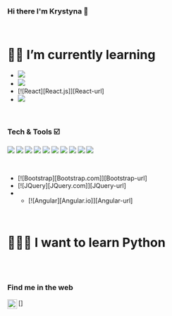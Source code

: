 ### Hi there I'm Krystyna 👋
</br>

# 👩‍💻 I’m currently learning
* <img src="https://img.shields.io/badge/-NextJS-000000?style=flat&logo=react&logoColor=FFFFFF">
* <img src="https://img.shields.io/badge/-React-000000?style=flat&logo=react&logoColor=00c8ff">
* [![React][React.js]][React-url]
* <img src="https://img.shields.io/badge/-GraphQL-e535ab?style=flat&logo=graphql&logoColor=FFFFFF">

</br>


### Tech & Tools ☑️

<img src = "https://img.shields.io/badge/-HTML5-E34F26?style=flat&logo=html5&logoColor=white"> <img src = "https://img.shields.io/badge/-CSS3-1572B6?style=flat&logo=css3&logoColor=white">
<img src="https://img.shields.io/badge/-Bootstrap-563D7C?style=flat&logo=bootstrap&logoColor=white">
<img src="https://img.shields.io/badge/-JavaScript-eed718?style=flat&logo=javascript&logoColor=ffffff">
<img src="https://img.shields.io/badge/-Sass-cc6699?style=flat&logo=sass&logoColor=ffffff">
<img src="https://img.shields.io/badge/-React-000000?style=flat&logo=react&logoColor=00c8ff">
<img src="https://img.shields.io/badge/-MySQL-F29111?style=flat&logo=mysql&logoColor=FFFFFF">
<img src="http://img.shields.io/badge/-Github-000000?style=flat&logo=github&logoColor=FFFFFF">
<img src="http://img.shields.io/badge/-VS%20Code-007ACC?style=flat&logo=visual%20studio%20code&logoColor=white">
<img src="http://img.shields.io/badge/-Vercel-black?style=flat&logo=vercel&logoColor=white">

</br>

* [![Bootstrap][Bootstrap.com]][Bootstrap-url]
* [![JQuery][JQuery.com]][JQuery-url]
* * [![Angular][Angular.io]][Angular-url]

</br>

# 👩‍💻🔆 I want to learn Python

</br></br>

### Find me in the web 
[<img align="left" alt="krys.web | Instagram" width="22px" src="https://cdn.jsdelivr.net/npm/simple-icons@v3/icons/instagram.svg" />]




